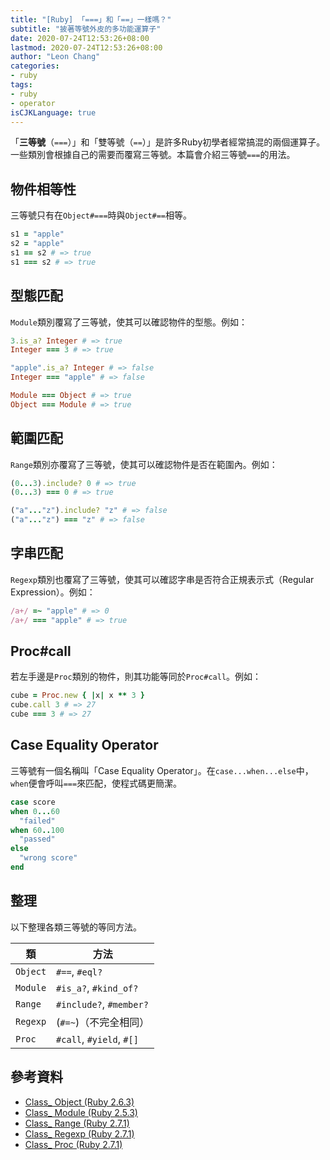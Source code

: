 ```yaml
---
title: "[Ruby] 「===」和「==」一樣嗎？"
subtitle: "披著等號外皮的多功能運算子"
date: 2020-07-24T12:53:26+08:00
lastmod: 2020-07-24T12:53:26+08:00
author: "Leon Chang"
categories:
- ruby
tags:
- ruby
- operator
isCJKLanguage: true
---
```


「**三等號**（`===`）」和「雙等號（`==`）」是許多Ruby初學者經常搞混的兩個運算子。一些類別會根據自己的需要而覆寫三等號。本篇會介紹三等號`===`的用法。

## 物件相等性

三等號只有在`Object#===`時與`Object#==`相等。

```ruby
s1 = "apple"
s2 = "apple"
s1 == s2 # => true
s1 === s2 # => true
```

## 型態匹配

`Module`類別覆寫了三等號，使其可以確認物件的型態。例如：

```ruby
3.is_a? Integer # => true
Integer === 3 # => true

"apple".is_a? Integer # => false
Integer === "apple" # => false

Module === Object # => true
Object === Module # => true
```

## 範圍匹配

`Range`類別亦覆寫了三等號，使其可以確認物件是否在範圍內。例如：

```ruby
(0...3).include? 0 # => true
(0...3) === 0 # => true

("a"..."z").include? "z" # => false
("a"..."z") === "z" # => false
```

## 字串匹配

`Regexp`類別也覆寫了三等號，使其可以確認字串是否符合正規表示式（Regular Expression）。例如：

```ruby
/a+/ =~ "apple" # => 0
/a+/ === "apple" # => true
```

## Proc#call

若左手邊是`Proc`類別的物件，則其功能等同於`Proc#call`。例如：

```ruby
cube = Proc.new { |x| x ** 3 }
cube.call 3 # => 27
cube === 3 # => 27
```

## Case Equality Operator

三等號有一個名稱叫「Case Equality Operator」。在`case...when...else`中，`when`便會呼叫`===`來匹配，使程式碼更簡潔。

```ruby
case score
when 0...60
  "failed"
when 60..100
  "passed"
else
  "wrong score"
end
```

## 整理

以下整理各類三等號的等同方法。

| 類       | 方法                     |
|----------|--------------------------|
| `Object` | `#==`, `#eql?`           |
| `Module` | `#is_a?`, `#kind_of?`    |
| `Range`  | `#include?`, `#member?`  |
| `Regexp` | (`#=~`)（不完全相同）    |
| `Proc`   | `#call`, `#yield`, `#[]` |

## 參考資料

- [Class_ Object (Ruby 2.6.3)](https://ruby-doc.org/core-2.6.3/Object.html)
- [Class_ Module (Ruby 2.5.3)](https://ruby-doc.org/core-2.5.3/Module.html)
- [Class_ Range (Ruby 2.7.1)](https://ruby-doc.org/core-2.7.1/Range.html)
- [Class_ Regexp (Ruby 2.7.1)](https://ruby-doc.org/core-2.7.1/Regexp.html)
- [Class_ Proc (Ruby 2.7.1)](https://ruby-doc.org/core-2.7.1/Proc.html)
